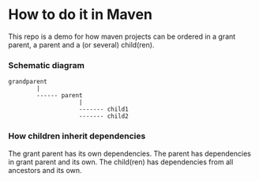 # How to do it in Maven

This repo is a demo for how maven projects can be ordered in a grant parent, a parent and a (or several) child(ren). 

### Schematic diagram
```
grandparent 
        |
        ------ parent
                    |
                    ------- child1
                    ------- child2
```

### How children inherit dependencies                     
The grant parent has its own dependencies. 
The parent has dependencies in grant parent and its own. 
The child(ren) has dependencies from all ancestors and its own.

